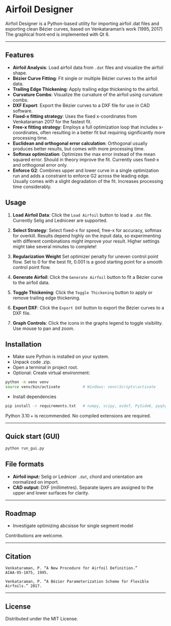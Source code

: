 # Airfoil Designer

Airfoil Designer is a Python-based utility for importing airfoil .dat files and exporting clean Bézier curves, based on Venkataraman’s work (1995, 2017)  
The graphical front‑end is implemented with Qt 6.

---

## Features

*   **Airfoil Analysis**: Load airfoil data from `.dat` files and visualize the airfoil shape.
*   **Bézier Curve Fitting**: Fit single or multiple Bézier curves to the airfoil data.
*   **Trailing Edge Thickening**: Apply trailing edge thickening to the airfoil.
*   **Curvature Combs**: Visualize the curvature of the airfoil using curvature combs.
*   **DXF Export**: Export the Bézier curves to a DXF file for use in CAD software.
*   **Fixed-x fitting strategy**: Uses the fixed x-coordinates from Venkataraman 2017 for the fastest fit.
*   **Free-x fitting strategy**: Employs a full optimization loop that includes x-coordinates, often resulting in a better fit but requiring significantly more processing time.
*   **Euclidean and orthogonal error calculation**: Orthogonal usually produces better results, but comes with more processing time.
*   **Softmax optimization**: Optimizes the max error instead of the mean squared error. Should in theory improve the fit. Currently uses fixed-x and orthogonal error only.
*   **Enforce G2**: Combines upper and lower curve in a single optimization run and adds a constraint to enforce G2 across the leading edge. Usually comes with a slight degradation of the fit. Increases processing time considerably.

## Usage

1.  **Load Airfoil Data**: Click the `Load Airfoil` button to load a `.dat` file. Currently Selig and Ledniceer are supported.
2.  **Select Strategy**: Select fixed-x for speed, free-x for accuracy, softmax for overkill. Results depend highly on the inpuit data, so experimenting with different combinations might improve your result. Higher settings might take several minutes to complete!
3. **Regularization Weight** Set optimizer penalty for uneven control point flow. Set to 0 for the best fit, 0.001 is a good starting point for a smooth control point flow.

4.  **Generate Airfoil**: Click the `Generate Airfoil` button to fit a Bézier curve to the airfoil data.
5.  **Toggle Thickening**: Click the `Toggle Thickening` button to apply or remove trailing edge thickening. 
6.  **Export DXF**: Click the `Export DXF` button to export the Bézier curves to a DXF file.
7.  **Graph Controls**: Click the icons in the graphs legend to toggle visibility. Use mouse to pan and zoom.

## Installation
* Make sure Python is installed on your system. 
* Unpack code .zip.
* Open a terminal in project root.
* Optional: Create virtual environment: 

```bash
python -m venv venv
source venv/bin/activate          # Windows: venv\Scripts\activate
```

* Install dependencies

```bash
pip install -r requirements.txt   # numpy, scipy, ezdxf, PySide6, pyqtgraph
```
Python 3.10 + is recommended. No compiled extensions are required.

---

## Quick start (GUI)

```bash
python run_gui.py
```
## File formats

* **Airfoil input:** Selig or Lednicer `.dat`, chord and orientation are normalized on import.  
* **CAD output:** DXF (millimetres). Separate layers are assigned to the upper and lower surfaces for clarity.

---

## Roadmap

* Investigate optimizing abcsisse for single segment model
  

Contributions are welcome.

---

## Citation


```text
Venkataraman, P. “A New Procedure for Airfoil Definition.” AIAA‑95‑1875, 1995.

Venkataraman, P. “A Bézier Parameterization Scheme for Flexible Airfoils.” 2017.
```

---

## License

Distributed under the MIT License.

